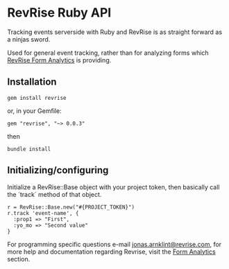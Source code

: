 # RevRise Ruby API

Tracking events serverside with Ruby and RevRise is as straight forward as a ninjas sword. 

Used for general event tracking, rather than for analyzing forms which [RevRise Form Analytics](http://revrise.com "Analyzing Web Forms") is providing.

## Installation

    gem install revrise
    
or, in your Gemfile:

    gem "revrise", "~> 0.0.3"
    
then
    
    bundle install
    
## Initializing/configuring

Initialize a RevRise::Base object with your project token, then basically call the ´track´ method of that object.

    r = RevRise::Base.new("#{PROJECT_TOKEN}")
    r.track 'event-name', {
      :prop1 => "First",
      :yo_mo => "Second value"
    }
    
For programming specific questions e-mail jonas.arnklint@revrise.com, for more help and documentation regarding Revrise, visit the [Form Analytics](http://revrise.com "RevRise Form Analytics") section.



